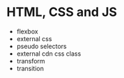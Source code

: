 # HTML, CSS and JS

- flexbox
- external css
- pseudo selectors
- external cdn css class
- transform
- transition
